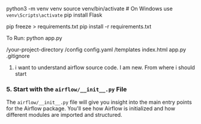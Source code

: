 python3 -m venv venv
source venv/bin/activate  # On Windows use `venv\Scripts\activate`
pip install Flask

pip freeze > requirements.txt
pip install -r requirements.txt

To Run: python app.py


/your-project-directory
    /config
        config.yaml
    /templates
        index.html
    app.py
    .gitignore

1. i want to understand airflow source code. I am new. From where i should start
### 5. **Start with the `airflow/__init__.py` File**
The `airflow/__init__.py` file will give you insight into the main entry points for the Airflow package. You'll see how Airflow is initialized and how different modules are imported and structured.